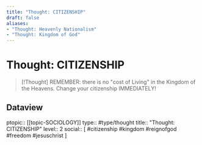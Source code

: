 ```yaml
---
title: "Thought: CITIZENSHIP"
draft: false
aliases:
- "Thought: Heavenly Nationalism"
- "Thought: Kingdom of God"
---
```

# Thought: CITIZENSHIP
> [!Thought]
> REMEMBER: there is no "cost of Living" in the Kingdom of the Heavens.
> Change your citizenship IMMEDIATELY!

## Dataview
ptopic:: [[topic-SOCIOLOGY]]
type:: #type/thought
title:: "Thought: CITIZENSHIP"
level:: 2
social:: [ #citizenship #kingdom #reignofgod #freedom #jesuschrist ]
